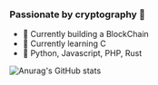### Passionate by cryptography 🧪

 - 🌱 Currently building a BlockChain
 - 🍃 Currently learning C
 - 🔭 Python, Javascript, PHP, Rust 
<!--
**clementcaillat/clementcaillat** is a ✨ _special_ ✨ repository because its `README.md` (this file) appears on your GitHub profile.

Here are some ideas to get you started:

- 🔭 I’m currently working on ...
- 🌱 I’m currently learning ...
- 👯 I’m looking to collaborate on ...
- 🤔 I’m looking for help with ...
- 💬 Ask me about ...
- 📫 How to reach me: ...
- 😄 Pronouns: ...
- ⚡ Fun fact: ...
-->


![Anurag's GitHub stats](https://github-readme-stats.vercel.app/api?username=clement-caillat&show_icons=true&theme=dark)
